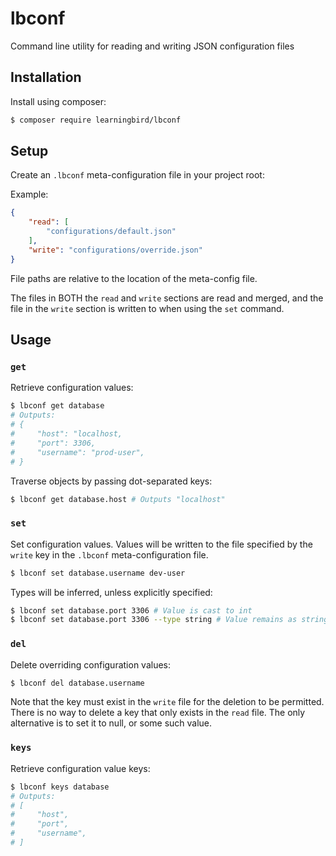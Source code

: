 # lbconf
Command line utility for reading and writing JSON configuration files

## Installation
Install using composer:
```bash
$ composer require learningbird/lbconf
```

## Setup
Create an `.lbconf` meta-configuration file in your project root:

Example:
```json
{
    "read": [
        "configurations/default.json"
    ],
    "write": "configurations/override.json"
}
```
File paths are relative to the location of the meta-config file.

The files in BOTH the `read` and `write` sections are read and merged, and the file in the `write` section is written to when using the `set` command.

## Usage
### `get`
Retrieve configuration values:

```bash
$ lbconf get database
# Outputs:
# {
#     "host": "localhost,
#     "port": 3306,
#     "username": "prod-user",
# }
```

Traverse objects by passing dot-separated keys:
```bash
$ lbconf get database.host # Outputs "localhost"
```

### `set`
Set configuration values. Values will be written to the file specified by the `write` key in the `.lbconf` meta-configuration file.

```bash
$ lbconf set database.username dev-user
```

Types will be inferred, unless explicitly specified:
```bash
$ lbconf set database.port 3306 # Value is cast to int
$ lbconf set database.port 3306 --type string # Value remains as string
```

### `del`
Delete overriding configuration values:

```bash
$ lbconf del database.username
```

Note that the key must exist in the `write` file for the deletion to be permitted. There is no way to delete a key that only exists in the `read` file.
The only alternative is to set it to null, or some such value.

### `keys`
Retrieve configuration value keys:

```bash
$ lbconf keys database
# Outputs:
# [
#     "host",
#     "port",
#     "username",
# ]
```
